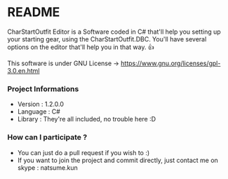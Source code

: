 # README #

CharStartOutfit Editor is a Software coded in C# that'll help you setting up your starting gear, using the CharStartOutfit.DBC.
You'll have several options on the editor that'll help you in that way. :+1:


This software is under GNU License -> https://www.gnu.org/licenses/gpl-3.0.en.html

### Project Informations ###

* Version : 1.2.0.0
* Language : C#
* Library : They're all included, no trouble here :D

### How can I participate ? ###

* You can just do a pull request if you wish to :)
* If you want to join the project and commit directly, just contact me on skype : natsume.kun
